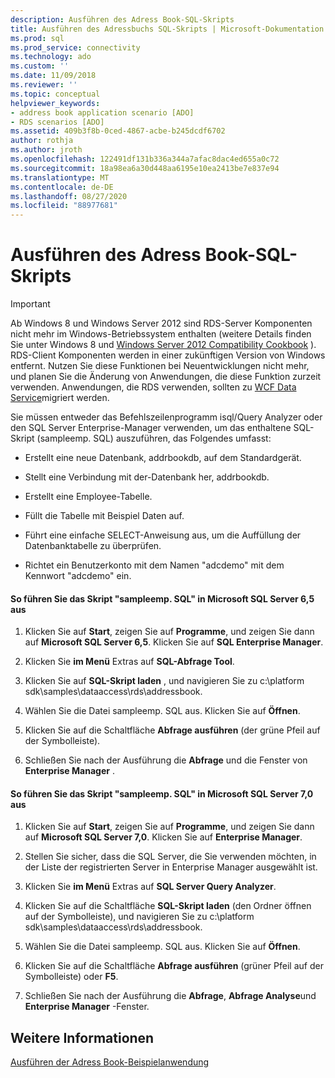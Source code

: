 ```yaml
---
description: Ausführen des Adress Book-SQL-Skripts
title: Ausführen des Adressbuchs SQL-Skripts | Microsoft-Dokumentation
ms.prod: sql
ms.prod_service: connectivity
ms.technology: ado
ms.custom: ''
ms.date: 11/09/2018
ms.reviewer: ''
ms.topic: conceptual
helpviewer_keywords:
- address book application scenario [ADO]
- RDS scenarios [ADO]
ms.assetid: 409b3f8b-0ced-4867-acbe-b245dcdf6702
author: rothja
ms.author: jroth
ms.openlocfilehash: 122491df131b336a344a7afac8dac4ed655a0c72
ms.sourcegitcommit: 18a98ea6a30d448aa6195e10ea2413be7e837e94
ms.translationtype: MT
ms.contentlocale: de-DE
ms.lasthandoff: 08/27/2020
ms.locfileid: "88977681"
---
```

# <a name="running-the-address-book-sql-script"></a>Ausführen des Adress Book-SQL-Skripts
> [!IMPORTANT]
>  Ab Windows 8 und Windows Server 2012 sind RDS-Server Komponenten nicht mehr im Windows-Betriebssystem enthalten (weitere Details finden Sie unter Windows 8 und [Windows Server 2012 Compatibility Cookbook](https://www.microsoft.com/download/details.aspx?id=27416) ). RDS-Client Komponenten werden in einer zukünftigen Version von Windows entfernt. Nutzen Sie diese Funktionen bei Neuentwicklungen nicht mehr, und planen Sie die Änderung von Anwendungen, die diese Funktion zurzeit verwenden. Anwendungen, die RDS verwenden, sollten zu [WCF Data Service](https://go.microsoft.com/fwlink/?LinkId=199565)migriert werden.  
  
 Sie müssen entweder das Befehlszeilenprogramm isql/Query Analyzer oder den SQL Server Enterprise-Manager verwenden, um das enthaltene SQL-Skript (sampleemp. SQL) auszuführen, das Folgendes umfasst:  
  
-   Erstellt eine neue Datenbank, addrbookdb, auf dem Standardgerät.  
  
-   Stellt eine Verbindung mit der-Datenbank her, addrbookdb.  
  
-   Erstellt eine Employee-Tabelle.  
  
-   Füllt die Tabelle mit Beispiel Daten auf.  
  
-   Führt eine einfache SELECT-Anweisung aus, um die Auffüllung der Datenbanktabelle zu überprüfen.  
  
-   Richtet ein Benutzerkonto mit dem Namen "adcdemo" mit dem Kennwort "adcdemo" ein.  
  
#### <a name="to-run-the-sampleempsql-script-in-microsoft-sql-server-65"></a>So führen Sie das Skript "sampleemp. SQL" in Microsoft SQL Server 6,5 aus  
  
1.  Klicken Sie auf **Start**, zeigen Sie auf **Programme**, und zeigen Sie dann auf **Microsoft SQL Server 6,5**. Klicken Sie auf **SQL Enterprise Manager**.  
  
2.  Klicken Sie **im Menü** Extras auf **SQL-Abfrage Tool**.  
  
3.  Klicken Sie auf **SQL-Skript laden** , und navigieren Sie zu c:\platform sdk\samples\dataaccess\rds\addressbook.  
  
4.  Wählen Sie die Datei sampleemp. SQL aus. Klicken Sie auf **Öffnen**.  
  
5.  Klicken Sie auf die Schaltfläche **Abfrage ausführen** (der grüne Pfeil auf der Symbolleiste).  
  
6.  Schließen Sie nach der Ausführung die **Abfrage** und die Fenster von **Enterprise Manager** .  
  
#### <a name="to-run-the-sampleempsql-script-in-microsoft-sql-server-70"></a>So führen Sie das Skript "sampleemp. SQL" in Microsoft SQL Server 7,0 aus  
  
1.  Klicken Sie auf **Start**, zeigen Sie auf **Programme**, und zeigen Sie dann auf **Microsoft SQL Server 7,0**. Klicken Sie auf **Enterprise Manager**.  
  
2.  Stellen Sie sicher, dass die SQL Server, die Sie verwenden möchten, in der Liste der registrierten Server in Enterprise Manager ausgewählt ist.  
  
3.  Klicken Sie **im Menü** Extras auf **SQL Server Query Analyzer**.  
  
4.  Klicken Sie auf die Schaltfläche **SQL-Skript laden** (den Ordner öffnen auf der Symbolleiste), und navigieren Sie zu c:\platform sdk\samples\dataaccess\rds\addressbook.  
  
5.  Wählen Sie die Datei sampleemp. SQL aus. Klicken Sie auf **Öffnen**.  
  
6.  Klicken Sie auf die Schaltfläche **Abfrage ausführen** (grüner Pfeil auf der Symbolleiste) oder **F5**.  
  
7.  Schließen Sie nach der Ausführung die **Abfrage**, **Abfrage Analyse**und **Enterprise Manager** -Fenster.  
  
## <a name="see-also"></a>Weitere Informationen  
 [Ausführen der Adress Book-Beispielanwendung](./running-the-address-book-sample-application.md)